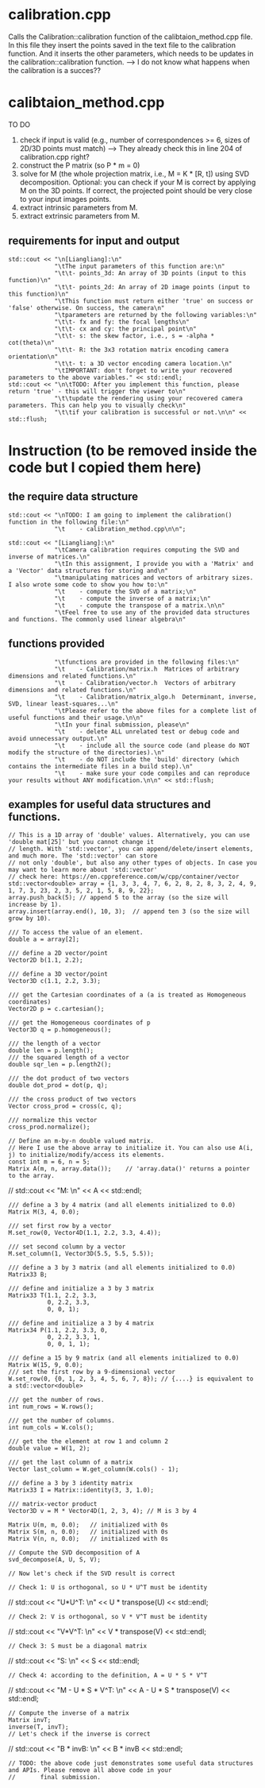 # calibration.cpp
  Calls the Calibration::calibration function of the calibtaion_method.cpp file. 
  In this file they insert the points saved in the text file to the calibration function. And it inserts the other parameters, which needs to be updates in the calibration::calibration function.
  --> I do not know what happens when the calibration is a succes??
  
# calibtaion_method.cpp
TO DO
1. check if input is valid (e.g., number of correspondences >= 6, sizes of 2D/3D points must match)
     --> They already check this in line 204 of calibration.cpp right?
3. construct the P matrix (so P * m = 0)
4. solve for M (the whole projection matrix, i.e., M = K * [R, t]) using SVD decomposition. Optional: you can check if your M is correct by applying M on the 3D points. If correct, the projected point should be very close to your input images points.
5. extract intrinsic parameters from M.
6. extract extrinsic parameters from M.
## requirements for input and output
    std::cout << "\n[Liangliang]:\n"
                 "\tThe input parameters of this function are:\n"
                 "\t\t- points_3d: An array of 3D points (input to this function)\n"
                 "\t\t- points_2d: An array of 2D image points (input to this function)\n"
                 "\tThis function must return either 'true' on success or 'false' otherwise. On success, the camera\n"
                 "\tparameters are returned by the following variables:\n"
                 "\t\t- fx and fy: the focal lengths\n"
                 "\t\t- cx and cy: the principal point\n"
                 "\t\t- s: the skew factor, i.e., s = -alpha * cot(theta)\n"
                 "\t\t- R: the 3x3 rotation matrix encoding camera orientation\n"
                 "\t\t- t: a 3D vector encoding camera location.\n"
                 "\tIMPORTANT: don't forget to write your recovered parameters to the above variables." << std::endl;
    std::cout << "\n\tTODO: After you implement this function, please return 'true' - this will trigger the viewer to\n"
                 "\t\tupdate the rendering using your recovered camera parameters. This can help you to visually check\n"
                 "\t\tif your calibration is successful or not.\n\n" << std::flush;

# Instruction (to be removed inside the code but I copied them here)
## the require data structure 
    std::cout << "\nTODO: I am going to implement the calibration() function in the following file:\n"
                 "\t    - calibration_method.cpp\n\n";

    std::cout << "[Liangliang]:\n"
                 "\tCamera calibration requires computing the SVD and inverse of matrices.\n"
                 "\tIn this assignment, I provide you with a 'Matrix' and a 'Vector' data structures for storing and\n"
                 "\tmanipulating matrices and vectors of arbitrary sizes. I also wrote some code to show you how to:\n"
                 "\t    - compute the SVD of a matrix;\n"
                 "\t    - compute the inverse of a matrix;\n"
                 "\t    - compute the transpose of a matrix.\n\n"
                 "\tFeel free to use any of the provided data structures and functions. The commonly used linear algebra\n"
## functions provided
                 "\tfunctions are provided in the following files:\n"
                 "\t    - Calibration/matrix.h  Matrices of arbitrary dimensions and related functions.\n"
                 "\t    - Calibration/vector.h  Vectors of arbitrary dimensions and related functions.\n"
                 "\t    - Calibration/matrix_algo.h  Determinant, inverse, SVD, linear least-squares...\n"
                 "\tPlease refer to the above files for a complete list of useful functions and their usage.\n\n"
                 "\tIn your final submission, please\n"
                 "\t    - delete ALL unrelated test or debug code and avoid unnecessary output.\n"
                 "\t    - include all the source code (and please do NOT modify the structure of the directories).\n"
                 "\t    - do NOT include the 'build' directory (which contains the intermediate files in a build step).\n"
                 "\t    - make sure your code compiles and can reproduce your results without ANY modification.\n\n" << std::flush;
                 
## examples for useful data structures and functions.

    // This is a 1D array of 'double' values. Alternatively, you can use 'double mat[25]' but you cannot change it
    // length. With 'std::vector', you can append/delete/insert elements, and much more. The 'std::vector' can store
    // not only 'double', but also any other types of objects. In case you may want to learn more about 'std::vector'
    // check here: https://en.cppreference.com/w/cpp/container/vector
    std::vector<double> array = {1, 3, 3, 4, 7, 6, 2, 8, 2, 8, 3, 2, 4, 9, 1, 7, 3, 23, 2, 3, 5, 2, 1, 5, 8, 9, 22};
    array.push_back(5); // append 5 to the array (so the size will increase by 1).
    array.insert(array.end(), 10, 3);  // append ten 3 (so the size will grow by 10).

    /// To access the value of an element.
    double a = array[2];

    /// define a 2D vector/point
    Vector2D b(1.1, 2.2);

    /// define a 3D vector/point
    Vector3D c(1.1, 2.2, 3.3);

    /// get the Cartesian coordinates of a (a is treated as Homogeneous coordinates)
    Vector2D p = c.cartesian();

    /// get the Homogeneous coordinates of p
    Vector3D q = p.homogeneous();

    /// the length of a vector
    double len = p.length();
    /// the squared length of a vector
    double sqr_len = p.length2();

    /// the dot product of two vectors
    double dot_prod = dot(p, q);

    /// the cross product of two vectors
    Vector cross_prod = cross(c, q);

    /// normalize this vector
    cross_prod.normalize();

    // Define an m-by-n double valued matrix.
    // Here I use the above array to initialize it. You can also use A(i, j) to initialize/modify/access its elements.
    const int m = 6, n = 5;
    Matrix A(m, n, array.data());    // 'array.data()' returns a pointer to the array.
//    std::cout << "M: \n" << A << std::endl;

    /// define a 3 by 4 matrix (and all elements initialized to 0.0)
    Matrix M(3, 4, 0.0);

    /// set first row by a vector
    M.set_row(0, Vector4D(1.1, 2.2, 3.3, 4.4));

    /// set second column by a vector
    M.set_column(1, Vector3D(5.5, 5.5, 5.5));

    /// define a 3 by 3 matrix (and all elements initialized to 0.0)
    Matrix33 B;

    /// define and initialize a 3 by 3 matrix
    Matrix33 T(1.1, 2.2, 3.3,
               0, 2.2, 3.3,
               0, 0, 1);

    /// define and initialize a 3 by 4 matrix
    Matrix34 P(1.1, 2.2, 3.3, 0,
               0, 2.2, 3.3, 1,
               0, 0, 1, 1);

    /// define a 15 by 9 matrix (and all elements initialized to 0.0)
    Matrix W(15, 9, 0.0);
    /// set the first row by a 9-dimensional vector
    W.set_row(0, {0, 1, 2, 3, 4, 5, 6, 7, 8}); // {....} is equivalent to a std::vector<double>

    /// get the number of rows.
    int num_rows = W.rows();

    /// get the number of columns.
    int num_cols = W.cols();

    /// get the the element at row 1 and column 2
    double value = W(1, 2);

    /// get the last column of a matrix
    Vector last_column = W.get_column(W.cols() - 1);

    /// define a 3 by 3 identity matrix
    Matrix33 I = Matrix::identity(3, 3, 1.0);

    /// matrix-vector product
    Vector3D v = M * Vector4D(1, 2, 3, 4); // M is 3 by 4

    Matrix U(m, m, 0.0);   // initialized with 0s
    Matrix S(m, n, 0.0);   // initialized with 0s
    Matrix V(n, n, 0.0);   // initialized with 0s

    // Compute the SVD decomposition of A
    svd_decompose(A, U, S, V);

    // Now let's check if the SVD result is correct

    // Check 1: U is orthogonal, so U * U^T must be identity
//    std::cout << "U*U^T: \n" << U * transpose(U) << std::endl;

    // Check 2: V is orthogonal, so V * V^T must be identity
//    std::cout << "V*V^T: \n" << V * transpose(V) << std::endl;

    // Check 3: S must be a diagonal matrix
//    std::cout << "S: \n" << S << std::endl;

    // Check 4: according to the definition, A = U * S * V^T
//    std::cout << "M - U * S * V^T: \n" << A - U * S * transpose(V) << std::endl;

    // Compute the inverse of a matrix
    Matrix invT;
    inverse(T, invT);
    // Let's check if the inverse is correct
//    std::cout << "B * invB: \n" << B * invB << std::endl;

    // TODO: the above code just demonstrates some useful data structures and APIs. Please remove all above code in your
    //       final submission.
